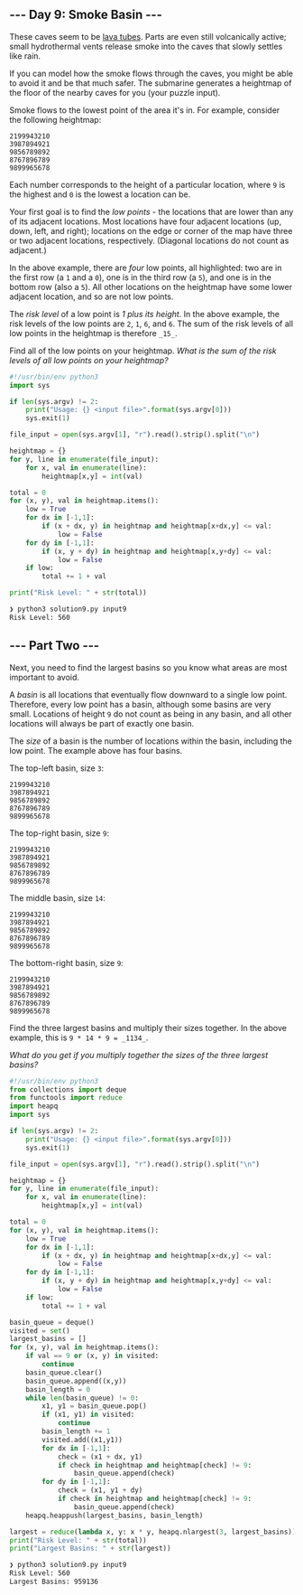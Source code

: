 ## --- Day 9: Smoke Basin ---

These caves seem to be [lava tubes](https://en.wikipedia.org/wiki/Lava_tube). Parts are even still volcanically active; small hydrothermal vents release smoke into the caves that slowly settles like rain.

If you can model how the smoke flows through the caves, you might be able to avoid it and be that much safer. The submarine generates a heightmap of the floor of the nearby caves for you (your puzzle input).

Smoke flows to the lowest point of the area it's in. For example, consider the following heightmap:

```
2199943210
3987894921
9856789892
8767896789
9899965678
```

Each number corresponds to the height of a particular location, where `9` is the highest and `0` is the lowest a location can be.

Your first goal is to find the _low points_ - the locations that are lower than any of its adjacent locations. Most locations have four adjacent locations (up, down, left, and right); locations on the edge or corner of the map have three or two adjacent locations, respectively. (Diagonal locations do not count as adjacent.)

In the above example, there are _four_ low points, all highlighted: two are in the first row (a `1` and a `0`), one is in the third row (a `5`), and one is in the bottom row (also a `5`). All other locations on the heightmap have some lower adjacent location, and so are not low points.

The _risk level_ of a low point is _1 plus its height_. In the above example, the risk levels of the low points are `2`, `1`, `6`, and `6`. The sum of the risk levels of all low points in the heightmap is therefore `_15_`.

Find all of the low points on your heightmap. _What is the sum of the risk levels of all low points on your heightmap?_

```python
#!/usr/bin/env python3
import sys

if len(sys.argv) != 2:
    print("Usage: {} <input file>".format(sys.argv[0]))
    sys.exit(1)

file_input = open(sys.argv[1], "r").read().strip().split("\n")

heightmap = {}
for y, line in enumerate(file_input):
    for x, val in enumerate(line):
        heightmap[x,y] = int(val)

total = 0
for (x, y), val in heightmap.items():
    low = True
    for dx in [-1,1]:
        if (x + dx, y) in heightmap and heightmap[x+dx,y] <= val:
            low = False
    for dy in [-1,1]:
        if (x, y + dy) in heightmap and heightmap[x,y+dy] <= val:
            low = False
    if low:
        total += 1 + val

print("Risk Level: " + str(total))
```

```bash
❯ python3 solution9.py input9
Risk Level: 560
```

## --- Part Two ---

Next, you need to find the largest basins so you know what areas are most important to avoid.

A _basin_ is all locations that eventually flow downward to a single low point. Therefore, every low point has a basin, although some basins are very small. Locations of height `9` do not count as being in any basin, and all other locations will always be part of exactly one basin.

The _size_ of a basin is the number of locations within the basin, including the low point. The example above has four basins.

The top-left basin, size `3`:

```
2199943210
3987894921
9856789892
8767896789
9899965678
```

The top-right basin, size `9`:

```
2199943210
3987894921
9856789892
8767896789
9899965678
```

The middle basin, size `14`:

```
2199943210
3987894921
9856789892
8767896789
9899965678
```

The bottom-right basin, size `9`:

```
2199943210
3987894921
9856789892
8767896789
9899965678
```

Find the three largest basins and multiply their sizes together. In the above example, this is `9 * 14 * 9 = _1134_`.

_What do you get if you multiply together the sizes of the three largest basins?_

```python
#!/usr/bin/env python3
from collections import deque
from functools import reduce
import heapq
import sys

if len(sys.argv) != 2:
    print("Usage: {} <input file>".format(sys.argv[0]))
    sys.exit(1)

file_input = open(sys.argv[1], "r").read().strip().split("\n")

heightmap = {}
for y, line in enumerate(file_input):
    for x, val in enumerate(line):
        heightmap[x,y] = int(val)

total = 0
for (x, y), val in heightmap.items():
    low = True
    for dx in [-1,1]:
        if (x + dx, y) in heightmap and heightmap[x+dx,y] <= val:
            low = False
    for dy in [-1,1]:
        if (x, y + dy) in heightmap and heightmap[x,y+dy] <= val:
            low = False
    if low:
        total += 1 + val

basin_queue = deque()
visited = set()
largest_basins = []
for (x, y), val in heightmap.items():
    if val == 9 or (x, y) in visited:
        continue
    basin_queue.clear()
    basin_queue.append((x,y))
    basin_length = 0
    while len(basin_queue) != 0:
        x1, y1 = basin_queue.pop()
        if (x1, y1) in visited:
            continue
        basin_length += 1
        visited.add((x1,y1))
        for dx in [-1,1]:
            check = (x1 + dx, y1)
            if check in heightmap and heightmap[check] != 9:
                basin_queue.append(check)
        for dy in [-1,1]:
            check = (x1, y1 + dy)
            if check in heightmap and heightmap[check] != 9:
                basin_queue.append(check)
    heapq.heappush(largest_basins, basin_length)

largest = reduce(lambda x, y: x * y, heapq.nlargest(3, largest_basins))
print("Risk Level: " + str(total))
print("Largest Basins: " + str(largest))
```

```bash
❯ python3 solution9.py input9
Risk Level: 560
Largest Basins: 959136
```